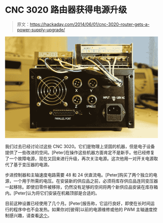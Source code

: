 # CNC 3020 路由器获得电源升级

> 原文：<https://hackaday.com/2014/06/01/cnc-3020-router-gets-a-power-supply-upgrade/>

![CNC3020 Router power supply upgrade](img/bd55486ae1664f23564ffe6469a7d68a.png)

我们过去已经讨论过这些 CNC 3020。它们是物理上坚固的机器，但是电子设备提供了一些改进的空间。[Peter]在操作这些机器方面肯定不是新手。他已经修复了一个故障电源，现在又回来进行升级，再次关注电源。这次他用一对开关电源取代了基于变压器的电源。

步进控制器和主轴速度电路需要 48 和 24 伏直流电。[Peter]购买了两个独立的电源，一个用于所需的电压。在安装新的供应品之前，必须将库存供应品连同变压器一起移除。即使旧零件被移除，仍然没有足够的空间将两个新供应品安装在库存箱内。[Peter]认为将它们安装在机箱顶部是合适的。

目前这种设置已经使用了几个月。[Peter]报告称，它运行良好，即使在长时间运行的程序中也不会发热。如果你对[彼得]以前的电源维修或他的 PWM 主轴速度控制感兴趣，请查看[这个](http://hackaday.com/2014/02/15/chinese-3020-cnc-machine-gets-some-upgrades/)。